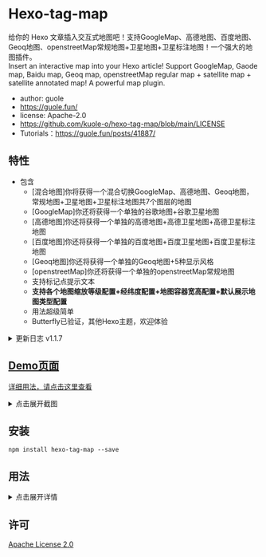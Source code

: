 <!-- This plugin is developed by guole.fun -->
# Hexo-tag-map
给你的 Hexo 文章插入交互式地图吧！支持GoogleMap、高德地图、百度地图、Geoq地图、openstreetMap常规地图+卫星地图+卫星标注地图！一个强大的地图插件。  
Insert an interactive map into your Hexo article! Support GoogleMap, Gaode map, Baidu map, Geoq map, openstreetMap regular map + satellite map + satellite annotated map! A powerful map plugin.
* author: guole
* https://guole.fun/
* license: Apache-2.0
* https://github.com/kuole-o/hexo-tag-map/blob/main/LICENSE
* Tutorials：https://guole.fun/posts/41887/

## 特性

* 包含
  * [混合地图]你将获得一个混合切换GoogleMap、高德地图、Geoq地图，常规地图+卫星地图+卫星标注地图共7个图层的地图  
  * [GoogleMap]你还将获得一个单独的谷歌地图+谷歌卫星地图  
  * [高德地图]你还将获得一个单独的高德地图+高德卫星地图+高德卫星标注地图  
  * [百度地图]你还将获得一个单独的百度地图+百度卫星地图+百度卫星标注地图  
  * [Geoq地图]你还将获得一个单独的Geoq地图+5种显示风格  
  * [openstreetMap]你还将获得一个单独的openstreetMap常规地图  
  * 支持标记点提示文本
  * **支持各个地图缩放等级配置+经纬度配置+地图容器宽高配置+默认展示地图类型配置**
  * 用法超级简单
  * Butterfly已验证，其他Hexo主题，欢迎体验  

<details>
<summary>更新日志 v1.1.7</summary>
  * 修复百度地图瓦片图失效的问题 <br>
  * 优化百度地图图层，卫星标注不再单独作为复选图层<br>
</details>

## [Demo页面](https://guole.fun/map/)

[详细用法，请点击这里查看](https://guole.fun/posts/41887/)

<details>
<summary>点击展开截图</summary>

* 混合地图
![混合地图](https://cdn.guole.fun/img/202107/hunhe1.jpg)
![混合地图](https://cdn.guole.fun/img/202107/hunhe2.jpg)
![混合地图](https://cdn.guole.fun/img/202107/hunhe3.jpg)
![混合地图](https://cdn.guole.fun/img/202107/hunhe4.jpg)
![混合地图](https://cdn.guole.fun/img/202107/hunhe5.jpg)
![混合地图](https://cdn.guole.fun/img/202107/hunhe6.jpg)
![混合地图](https://cdn.guole.fun/img/202107/hunhe7.jpg)

* 谷歌地图
![谷歌地图](https://cdn.guole.fun/img/202107/google1.jpg)
![谷歌地图](https://cdn.guole.fun/img/202107/google2.jpg)
![谷歌地图](https://cdn.guole.fun/img/202107/google3.jpg)

* 高德地图
![高德地图](https://cdn.guole.fun/img/202107/gaode1.jpg)
![高德地图](https://cdn.guole.fun/img/202107/gaode2.jpg)
![高德地图](https://cdn.guole.fun/img/202107/gaode3.jpg)

* 百度地图
![百度地图](https://cdn.guole.fun/img/202107/baidu1.jpg)
![百度地图](https://cdn.guole.fun/img/202107/baidu2.jpg)
![百度地图](https://cdn.guole.fun/img/202107/baidu3.jpg)

* Geoq地图
![Geoq地图](https://cdn.guole.fun/img/202107/baidu1.jpg)
![Geoq地图](https://cdn.guole.fun/img/202107/baidu2.jpg)
![Geoq地图](https://cdn.guole.fun/img/202107/baidu3.jpg)
![Geoq地图](https://cdn.guole.fun/img/202107/baidu4.jpg)
![Geoq地图](https://cdn.guole.fun/img/202107/baidu5.jpg)

* openstreetMap
![openstreetMap](https://cdn.guole.fun/img/202107/openstreet.jpg)
</details>

## 安装

```shell
npm install hexo-tag-map --save
```

## 用法

<details>
<summary>点击展开详情</summary>

插入一个混合地图的示例：
{% map %}
  
插入一个高德地图的示例：
{% gaodeMap %} 
  
插入一个openstreetMap的示例：
{% openstreetMap %}
  
插入一个百度地图的示例：
{% baiduMap %}
  
插入一个geoqMap的示例：
{% geoqMap %}
  
插入一个googleMap的示例：
{% googleMap %}

[详细用法，请点击这里查看](https://guole.fun/posts/41887/)
</details>

## 许可
[Apache License 2.0](https://github.com/kuole-o/hexo-tag-map/blob/main/LICENSE)